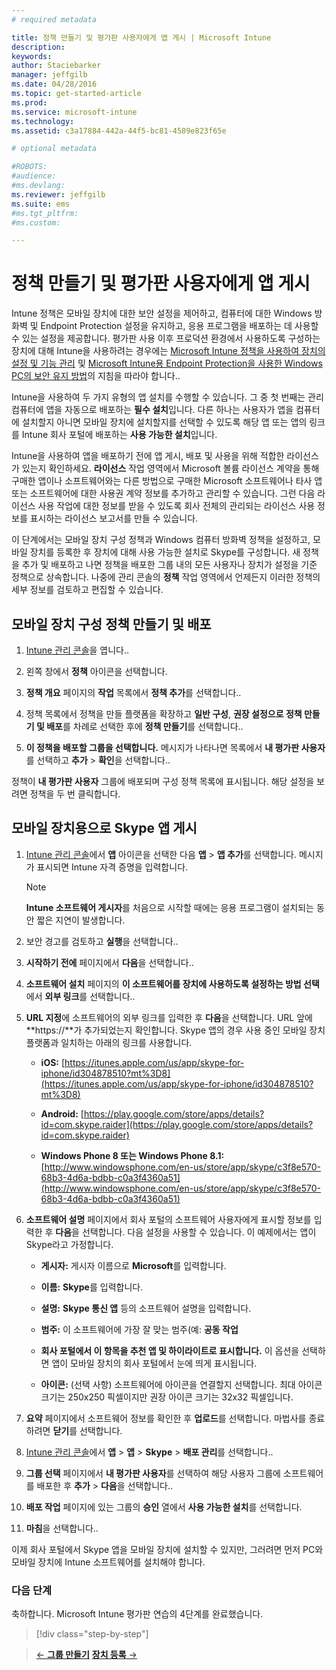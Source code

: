 ```yaml
---
# required metadata

title: 정책 만들기 및 평가판 사용자에게 앱 게시 | Microsoft Intune
description:
keywords:
author: Staciebarker
manager: jeffgilb
ms.date: 04/28/2016
ms.topic: get-started-article
ms.prod:
ms.service: microsoft-intune
ms.technology:
ms.assetid: c3a17884-442a-44f5-bc81-4589e823f65e

# optional metadata

#ROBOTS:
#audience:
#ms.devlang:
ms.reviewer: jeffgilb
ms.suite: ems
#ms.tgt_pltfrm:
#ms.custom:

---
```



# 정책 만들기 및 평가판 사용자에게 앱 게시
Intune 정책은 모바일 장치에 대한 보안 설정을 제어하고, 컴퓨터에 대한 Windows 방화벽 및 Endpoint Protection 설정을 유지하고, 응용 프로그램을 배포하는 데 사용할 수 있는 설정을 제공합니다. 평가판 사용 이후 프로덕션 환경에서 사용하도록 구성하는 장치에 대해 Intune을 사용하려는 경우에는 [Microsoft Intune 정책을 사용하여 장치의 설정 및 기능 관리](/intune/deploy-use/manage-settings-and-features-on-your-devices-with-microsoft-intune-policies) 및 [Microsoft Intune용 Endpoint Protection을 사용한 Windows PC의 보안 유지 방법](/intune/deploy-use/help-secure-windows-pcs-with-endpoint-protection-for-microsoft-intune)의 지침을 따라야 합니다..

Intune을 사용하여 두 가지 유형의 앱 설치를 수행할 수 있습니다. 그 중 첫 번째는 관리 컴퓨터에 앱을 자동으로 배포하는 **필수 설치**입니다. 다른 하나는 사용자가 앱을 컴퓨터에 설치할지 아니면 모바일 장치에 설치할지를 선택할 수 있도록 해당 앱 또는 앱의 링크를 Intune 회사 포털에 배포하는 **사용 가능한 설치**입니다.

Intune을 사용하여 앱을 배포하기 전에 앱 게시, 배포 및 사용을 위해 적합한 라이선스가 있는지 확인하세요. **라이선스** 작업 영역에서 Microsoft 볼륨 라이선스 계약을 통해 구매한 앱이나 소프트웨어와는 다른 방법으로 구매한 Microsoft 소프트웨어나 타사 앱 또는 소프트웨어에 대한 사용권 계약 정보를 추가하고 관리할 수 있습니다. 그런 다음 라이선스 사용 작업에 대한 정보를 받을 수 있도록 회사 전체의 관리되는 라이선스 사용 정보를 표시하는 라이선스 보고서를 만들 수 있습니다.

이 단계에서는 모바일 장치 구성 정책과 Windows 컴퓨터 방화벽 정책을 설정하고, 모바일 장치를 등록한 후 장치에 대해 사용 가능한 설치로 Skype를 구성합니다. 새 정책을 추가 및 배포하고 나면 정책을 배포한 그룹 내의 모든 사용자나 장치가 설정을 기준 정책으로 상속합니다. 나중에 관리 콘솔의 **정책** 작업 영역에서 언제든지 이러한 정책의 세부 정보를 검토하고 편집할 수 있습니다.

## 모바일 장치 구성 정책 만들기 및 배포

1.  [Intune 관리 콘솔](https://manage.microsoft.com/)을 엽니다..

2.  왼쪽 창에서 **정책** 아이콘을 선택합니다.

3.  **정책 개요** 페이지의 **작업** 목록에서 **정책 추가**를 선택합니다..

4.  정책 목록에서 정책을 만들 플랫폼을 확장하고 **일반 구성**, **권장 설정으로 정책 만들기 및 배포**를 차례로 선택한 후에 **정책 만들기**를 선택합니다..

5.  **이 정책을 배포할 그룹을 선택합니다.** 메시지가 나타나면 목록에서 **내 평가판 사용자**를 선택하고 **추가** &gt; **확인**을 선택합니다..

정책이 **내 평가판 사용자** 그룹에 배포되며 구성 정책 목록에 표시됩니다. 해당 설정을 보려면 정책을 두 번 클릭합니다.

## 모바일 장치용으로 Skype 앱 게시

1.  [Intune 관리 콘솔](https://manage.microsoft.com/)에서 **앱** 아이콘을 선택한 다음 **앱** &gt; **앱 추가**를 선택합니다. 메시지가 표시되면 Intune 자격 증명을 입력합니다.

    > [!NOTE]
    > **Intune 소프트웨어 게시자**를 처음으로 시작할 때에는 응용 프로그램이 설치되는 동안 짧은 지연이 발생합니다.

2.  보안 경고를 검토하고 **실행**을 선택합니다..

3.  **시작하기 전에** 페이지에서 **다음**을 선택합니다..

4.  **소프트웨어 설치** 페이지의 **이 소프트웨어를 장치에 사용하도록 설정하는 방법 선택**에서 **외부 링크**를 선택합니다..

5.  **URL 지정**에 소프트웨어의 외부 링크를 입력한 후 **다음**을 선택합니다. URL 앞에 **https://**가 추가되었는지 확인합니다. Skype 앱의 경우 사용 중인 모바일 장치 플랫폼과 일치하는 아래의 링크를 사용합니다.

    -   **iOS:** [https://itunes.apple.com/us/app/skype-for-iphone/id304878510?mt%3D8](https://itunes.apple.com/us/app/skype-for-iphone/id304878510?mt%3D8)

    -   **Android:** [https://play.google.com/store/apps/details?id=com.skype.raider](https://play.google.com/store/apps/details?id=com.skype.raider)

    -   **Windows Phone 8 또는 Windows Phone 8.1:** [http://www.windowsphone.com/en-us/store/app/skype/c3f8e570-68b3-4d6a-bdbb-c0a3f4360a51](http://www.windowsphone.com/en-us/store/app/skype/c3f8e570-68b3-4d6a-bdbb-c0a3f4360a51)

6.  **소프트웨어 설명** 페이지에서 회사 포털의 소프트웨어 사용자에게 표시할 정보를 입력한 후 **다음**을 선택합니다. 다음 설정을 사용할 수 있습니다. 이 예제에서는 앱이 Skype라고 가정합니다.

    -   **게시자:** 게시자 이름으로 **Microsoft**를 입력합니다.

    -   **이름:** **Skype**를 입력합니다.

    -   **설명:** **Skype 통신 앱** 등의 소프트웨어 설명을 입력합니다.

    -   **범주:** 이 소프트웨어에 가장 잘 맞는 범주(예: **공동 작업**

    -   **회사 포털에서 이 항목을 추천 앱 및 하이라이트로 표시합니다.** 이 옵션을 선택하면 앱이 모바일 장치의 회사 포털에서 눈에 띄게 표시됩니다.

    -   **아이콘:** (선택 사항) 소프트웨어에 아이콘을 연결할지 선택합니다. 최대 아이콘 크기는 250x250 픽셀이지만 권장 아이콘 크기는 32x32 픽셀입니다.

7.  **요약** 페이지에서 소프트웨어 정보를 확인한 후 **업로드**를 선택합니다. 마법사를 종료하려면 **닫기**를 선택합니다.

8.  [Intune 관리 콘솔](https://manage.microsoft.com/)에서 **앱** &gt; **앱** &gt; **Skype** &gt; **배포 관리**를 선택합니다..

9. **그룹 선택** 페이지에서 **내 평가판 사용자**를 선택하여 해당 사용자 그룹에 소프트웨어를 배포한 후 **추가** &gt; **다음**을 선택합니다..

10. **배포 작업** 페이지에 있는 그룹의 **승인** 열에서 **사용 가능한 설치**를 선택합니다.

11. **마침**을 선택합니다..

이제 회사 포털에서 Skype 앱을 모바일 장치에 설치할 수 있지만, 그러려면 먼저 PC와 모바일 장치에 Intune 소프트웨어를 설치해야 합니다.

### 다음 단계
축하합니다. Microsoft Intune 평가판 연습의 4단계를 완료했습니다.

>[!div class="step-by-step"]

>[&larr; **그룹 만들기**](.\get-started-with-a-30-day-trial-of-microsoft-intune-step-3.md)     [**장치 등록** &rarr;](.\get-started-with-a-30-day-trial-of-microsoft-intune-step-5.md)  


<!--HONumber=May16_HO1-->


